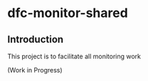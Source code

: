 # dfc-monitor-shared

## Introduction

This project is to facilitate all monitoring work

(Work in Progress)